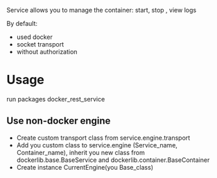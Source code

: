 Service allows you to manage the container: start, stop , view logs

By default:

- used docker
- socket transport
- without authorization

# Usage
run packages docker_rest_service 

## Use non-docker engine
- Create custom transport class from service.engine.transport
- Add you custom class to service.engine (Service_name, Container_name), 
inherit you new class from  dockerlib.base.BaseService and dockerlib.container.BaseContainer
- Create instance CurrentEngine(you Base_class)
